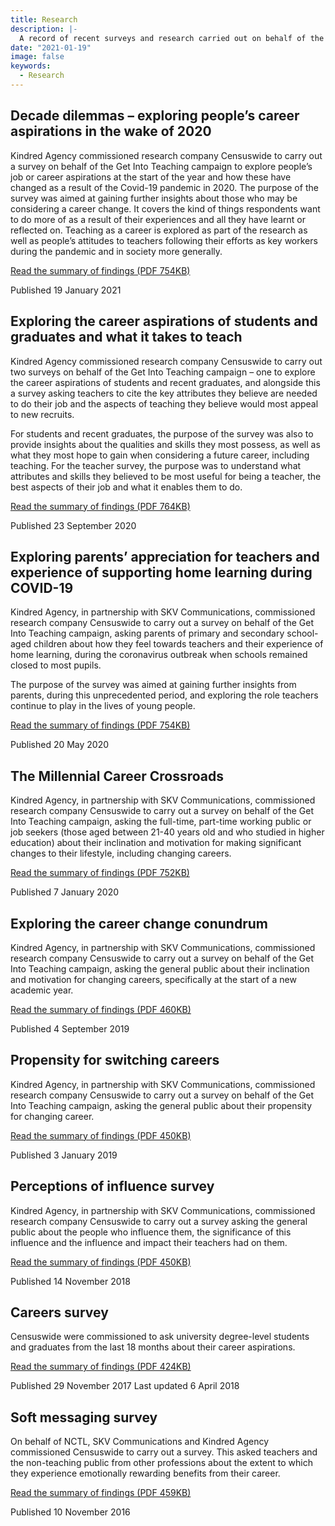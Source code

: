 ```yaml
---
title: Research
description: |-
  A record of recent surveys and research carried out on behalf of the Get Into Teaching campaign, such as the effect of the Covid-19 pandemic on people's career aspirations.
date: "2021-01-19"
image: false
keywords:
  - Research
---
```


## Decade dilemmas – exploring people’s career aspirations in the wake of 2020

Kindred Agency commissioned research company Censuswide to carry out a survey on behalf of the Get Into Teaching campaign to explore people’s job or career aspirations at the start of the year and how these have changed as a result of the Covid-19 pandemic in 2020.
The purpose of the survey was aimed at gaining further insights about those who may be considering a career change. It covers the kind of things respondents want to do more of as a result of their experiences and all they have learnt or reflected on. Teaching as a career is explored as part of the research as well as people’s attitudes to teachers following their efforts as key workers during the pandemic and in society more generally.

<a href="/assets/documents/exploring-career-aspirations-in-the-wake-of-2020.pdf" class="call-to-action-icon-button">
    Read the summary of findings (PDF 754KB)
    <i class="fas fa-file-pdf"></i>
</a>

Published 19 January 2021

## Exploring the career aspirations of students and graduates and what it takes to teach

Kindred Agency commissioned research company Censuswide to carry out two surveys on behalf of the Get Into Teaching campaign – one to explore the career aspirations of students and recent graduates, and alongside this a survey asking teachers to cite the key attributes they believe are needed to do their job and the aspects of teaching they believe would most appeal to new recruits.

For students and recent graduates, the purpose of the survey was also to provide insights about the qualities and skills they most possess, as well as what they most hope to gain when considering a future career, including teaching. For the teacher survey, the purpose was to understand what attributes and skills they believed to be most useful for being a teacher, the best aspects of their job and what it enables them to do.

<a href="/assets/documents/it-takes-you-to-teach.pdf" class="call-to-action-icon-button">
    Read the summary of findings (PDF 764KB)
    <i class="fas fa-file-pdf"></i>
</a>

Published 23 September 2020

## Exploring parents’ appreciation for teachers and experience of supporting home learning during COVID-19

Kindred Agency, in partnership with SKV Communications, commissioned research company Censuswide to carry out a survey on behalf of the Get Into Teaching campaign, asking parents of primary and secondary school-aged children about how they feel towards teachers and their experience of home learning, during the coronavirus outbreak when schools remained closed to most pupils.  

The purpose of the survey was aimed at gaining further insights from parents, during this unprecedented period, and exploring the role teachers continue to play in the lives of young people. 

<a href="/assets/documents/thank-a-teacher.pdf" class="call-to-action-icon-button">
    Read the summary of findings (PDF 754KB)
    <i class="fas fa-file-pdf"></i>
</a>

Published 20 May 2020

## The Millennial Career Crossroads

Kindred Agency, in partnership with SKV Communications, commissioned research company Censuswide to carry out a survey on behalf of the Get Into Teaching campaign, asking the full-time, part-time working public or job seekers (those aged between 21-40 years old and who studied in higher education) about their inclination and motivation for making significant changes to their lifestyle, including changing careers.

<a href="/assets/documents/exploring-career-aspirations-in-the-wake-of-2020.pdf" class="call-to-action-icon-button">
    Read the summary of findings (PDF 752KB)
    <i class="fas fa-file-pdf"></i>
</a>

Published 7 January 2020

## Exploring the career change conundrum

Kindred Agency, in partnership with SKV Communications, commissioned research company Censuswide to carry out a survey on behalf of the Get Into Teaching campaign, asking the general public about their inclination and motivation for changing careers, specifically at the start of a new academic year.

<a href="/assets/documents/exploring-career-aspirations-in-the-wake-of-2020.pdf" class="call-to-action-icon-button">
    Read the summary of findings (PDF 460KB)
    <i class="fas fa-file-pdf"></i>
</a>

Published 4 September 2019

## Propensity for switching careers

Kindred Agency, in partnership with SKV Communications, commissioned research company Censuswide to carry out a survey on behalf of the Get Into Teaching campaign, asking the general public about their propensity for changing career.

<a href="/assets/documents/career-change-research.pdf" class="call-to-action-icon-button">
    Read the summary of findings (PDF 450KB)
    <i class="fas fa-file-pdf"></i>
</a>

Published 3 January 2019

## Perceptions of influence survey

Kindred Agency, in partnership with SKV Communications, commissioned research company Censuswide to carry out a survey asking the general public about the people who influence them, the significance of this influence and the influence and impact their teachers had on them. 

<a href="/assets/documents/exploring-career-aspirations-in-the-wake-of-2020.pdf" class="call-to-action-icon-button">
    Read the summary of findings (PDF 450KB)
    <i class="fas fa-file-pdf"></i>
</a>

Published 14 November 2018

## Careers survey

Censuswide were commissioned to ask university degree-level students and graduates from the last 18 months about their career aspirations. 

<a href="/assets/documents/exploring-career-aspirations-in-the-wake-of-2020.pdf" class="call-to-action-icon-button">
    Read the summary of findings (PDF 424KB)
    <i class="fas fa-file-pdf"></i>
</a>

Published 29 November 2017
Last updated 6 April 2018

## Soft messaging survey

On behalf of NCTL, SKV Communications and Kindred Agency commissioned Censuswide to carry out a survey. This asked teachers and the non-teaching public from other professions about the extent to which they experience emotionally rewarding benefits from their career.

<a href="/assets/documents/exploring-career-aspirations-in-the-wake-of-2020.pdf" class="call-to-action-icon-button">
    Read the summary of findings (PDF 459KB)
    <i class="fas fa-file-pdf"></i>
</a>

Published 10 November 2016 